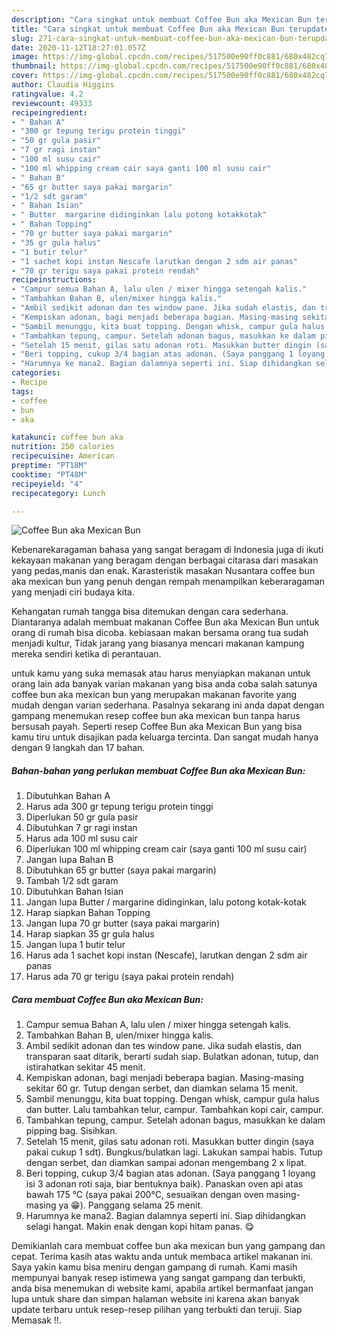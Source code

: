 ```yaml
---
description: "Cara singkat untuk membuat Coffee Bun aka Mexican Bun terupdate"
title: "Cara singkat untuk membuat Coffee Bun aka Mexican Bun terupdate"
slug: 271-cara-singkat-untuk-membuat-coffee-bun-aka-mexican-bun-terupdate
date: 2020-11-12T18:27:01.057Z
image: https://img-global.cpcdn.com/recipes/517500e90ff0c881/680x482cq70/coffee-bun-aka-mexican-bun-foto-resep-utama.jpg
thumbnail: https://img-global.cpcdn.com/recipes/517500e90ff0c881/680x482cq70/coffee-bun-aka-mexican-bun-foto-resep-utama.jpg
cover: https://img-global.cpcdn.com/recipes/517500e90ff0c881/680x482cq70/coffee-bun-aka-mexican-bun-foto-resep-utama.jpg
author: Claudia Higgins
ratingvalue: 4.2
reviewcount: 49333
recipeingredient:
- " Bahan A"
- "300 gr tepung terigu protein tinggi"
- "50 gr gula pasir"
- "7 gr ragi instan"
- "100 ml susu cair"
- "100 ml whipping cream cair saya ganti 100 ml susu cair"
- " Bahan B"
- "65 gr butter saya pakai margarin"
- "1/2 sdt garam"
- " Bahan Isian"
- " Butter  margarine didinginkan lalu potong kotakkotak"
- " Bahan Topping"
- "70 gr butter saya pakai margarin"
- "35 gr gula halus"
- "1 butir telur"
- "1 sachet kopi instan Nescafe larutkan dengan 2 sdm air panas"
- "70 gr terigu saya pakai protein rendah"
recipeinstructions:
- "Campur semua Bahan A, lalu ulen / mixer hingga setengah kalis."
- "Tambahkan Bahan B, ulen/mixer hingga kalis."
- "Ambil sedikit adonan dan tes window pane. Jika sudah elastis, dan transparan saat ditarik, berarti sudah siap. Bulatkan adonan, tutup, dan istirahatkan sekitar 45 menit."
- "Kempiskan adonan, bagi menjadi beberapa bagian. Masing-masing sekitar 60 gr. Tutup dengan serbet, dan diamkan selama 15 menit."
- "Sambil menunggu, kita buat topping. Dengan whisk, campur gula halus dan butter. Lalu tambahkan telur, campur. Tambahkan kopi cair, campur."
- "Tambahkan tepung, campur. Setelah adonan bagus, masukkan ke dalam pipping bag. Sisihkan."
- "Setelah 15 menit, gilas satu adonan roti. Masukkan butter dingin (saya pakai cukup 1 sdt). Bungkus/bulatkan lagi. Lakukan sampai habis. Tutup dengan serbet, dan diamkan sampai adonan mengembang 2 x lipat."
- "Beri topping, cukup 3/4 bagian atas adonan. (Saya panggang 1 loyang isi 3 adonan roti saja, biar bentuknya baik). Panaskan oven api atas bawah 175 °C (saya pakai 200°C, sesuaikan dengan oven masing-masing ya 😁). Panggang selama 25 menit."
- "Harumnya ke mana2. Bagian dalamnya seperti ini. Siap dihidangkan selagi hangat. Makin enak dengan kopi hitam panas. 😋"
categories:
- Recipe
tags:
- coffee
- bun
- aka

katakunci: coffee bun aka 
nutrition: 250 calories
recipecuisine: American
preptime: "PT18M"
cooktime: "PT48M"
recipeyield: "4"
recipecategory: Lunch

---
```



![Coffee Bun aka Mexican Bun](https://img-global.cpcdn.com/recipes/517500e90ff0c881/680x482cq70/coffee-bun-aka-mexican-bun-foto-resep-utama.jpg)

Kebenarekaragaman bahasa yang sangat beragam di Indonesia juga di ikuti kekayaan makanan yang beragam dengan berbagai citarasa dari masakan yang pedas,manis dan enak. Karasteristik masakan Nusantara coffee bun aka mexican bun yang penuh dengan rempah menampilkan keberaragaman yang menjadi ciri budaya kita.


Kehangatan rumah tangga bisa ditemukan dengan cara sederhana. Diantaranya adalah membuat makanan Coffee Bun aka Mexican Bun untuk orang di rumah bisa dicoba. kebiasaan makan bersama orang tua sudah menjadi kultur, Tidak jarang yang biasanya mencari makanan kampung mereka sendiri ketika di perantauan.



untuk kamu yang suka memasak atau harus menyiapkan makanan untuk orang lain ada banyak varian makanan yang bisa anda coba salah satunya coffee bun aka mexican bun yang merupakan makanan favorite yang mudah dengan varian sederhana. Pasalnya sekarang ini anda dapat dengan gampang menemukan resep coffee bun aka mexican bun tanpa harus bersusah payah.
Seperti resep Coffee Bun aka Mexican Bun yang bisa kamu tiru untuk disajikan pada keluarga tercinta. Dan sangat mudah hanya dengan 9 langkah dan 17 bahan.


<!--inarticleads1-->

##### Bahan-bahan yang perlukan membuat Coffee Bun aka Mexican Bun:

1. Dibutuhkan  Bahan A
1. Harus ada 300 gr tepung terigu protein tinggi
1. Diperlukan 50 gr gula pasir
1. Dibutuhkan 7 gr ragi instan
1. Harus ada 100 ml susu cair
1. Diperlukan 100 ml whipping cream cair (saya ganti 100 ml susu cair)
1. Jangan lupa  Bahan B
1. Dibutuhkan 65 gr butter (saya pakai margarin)
1. Tambah 1/2 sdt garam
1. Dibutuhkan  Bahan Isian
1. Jangan lupa  Butter / margarine didinginkan, lalu potong kotak-kotak
1. Harap siapkan  Bahan Topping
1. Jangan lupa 70 gr butter (saya pakai margarin)
1. Harap siapkan 35 gr gula halus
1. Jangan lupa 1 butir telur
1. Harus ada 1 sachet kopi instan (Nescafe), larutkan dengan 2 sdm air panas
1. Harus ada 70 gr terigu (saya pakai protein rendah)




<!--inarticleads2-->

##### Cara membuat  Coffee Bun aka Mexican Bun:

1. Campur semua Bahan A, lalu ulen / mixer hingga setengah kalis.
1. Tambahkan Bahan B, ulen/mixer hingga kalis.
1. Ambil sedikit adonan dan tes window pane. Jika sudah elastis, dan transparan saat ditarik, berarti sudah siap. Bulatkan adonan, tutup, dan istirahatkan sekitar 45 menit.
1. Kempiskan adonan, bagi menjadi beberapa bagian. Masing-masing sekitar 60 gr. Tutup dengan serbet, dan diamkan selama 15 menit.
1. Sambil menunggu, kita buat topping. Dengan whisk, campur gula halus dan butter. Lalu tambahkan telur, campur. Tambahkan kopi cair, campur.
1. Tambahkan tepung, campur. Setelah adonan bagus, masukkan ke dalam pipping bag. Sisihkan.
1. Setelah 15 menit, gilas satu adonan roti. Masukkan butter dingin (saya pakai cukup 1 sdt). Bungkus/bulatkan lagi. Lakukan sampai habis. Tutup dengan serbet, dan diamkan sampai adonan mengembang 2 x lipat.
1. Beri topping, cukup 3/4 bagian atas adonan. (Saya panggang 1 loyang isi 3 adonan roti saja, biar bentuknya baik). Panaskan oven api atas bawah 175 °C (saya pakai 200°C, sesuaikan dengan oven masing-masing ya 😁). Panggang selama 25 menit.
1. Harumnya ke mana2. Bagian dalamnya seperti ini. Siap dihidangkan selagi hangat. Makin enak dengan kopi hitam panas. 😋




Demikianlah cara membuat coffee bun aka mexican bun yang gampang dan cepat. Terima kasih atas waktu anda untuk membaca artikel makanan ini. Saya yakin kamu bisa meniru dengan gampang di rumah. Kami masih mempunyai banyak resep istimewa yang sangat gampang dan terbukti, anda bisa menemukan di website kami, apabila artikel bermanfaat jangan lupa untuk share dan simpan halaman website ini karena akan banyak update terbaru untuk resep-resep pilihan yang terbukti dan teruji. Siap Memasak !!. 
